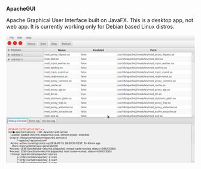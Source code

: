 **ApacheGUI**

Apache Graphical User Interface built on JavaFX.  This is a desktop app, not web app. It is currently working only for Debian based Linux distros.

![alt text](https://raw.githubusercontent.com/a3bhea/ApacheGUI/master/src/main/resources/apache_gui.png "Logo Title Text 1")
